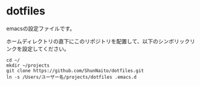 # dotfiles
emacsの設定ファイルです。

ホームディレクトリの直下にこのリポジトリを配置して、以下のシンボリックリンクを設定してください。
```
cd ~/
mkdir ~/projects
git clone https://github.com/ShunNaito/dotfiles.git
ln -s /Users/ユーザー名/projects/dotfiles .emacs.d
```
